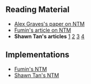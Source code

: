 
## Reading Material

- [Alex Graves's paper on NTM](http://arxiv.org/abs/1410.5401)
- [Fumin's article on NTM](http://awawfumin.blogspot.kr/2015/03/neural-turing-machines-implementation.html)
- **Shawn Tan's articles** [1](https://blog.wtf.sg/2014/10/27/neural-turing-machines-a-first-look/) [2](https://blog.wtf.sg/2014/11/09/neural-turing-machines-implementation-hell/) [3](https://blog.wtf.sg/2014/11/11/neural-turing-machines-copy-task/) [4](https://blog.wtf.sg/2015/01/15/neural-turing-machines-faq/)


## Implementations

- [Fumin's NTM](https://github.com/fumin/ntm)
- [Shawn Tan's NTM](https://github.com/shawntan/neural-turing-machines)

